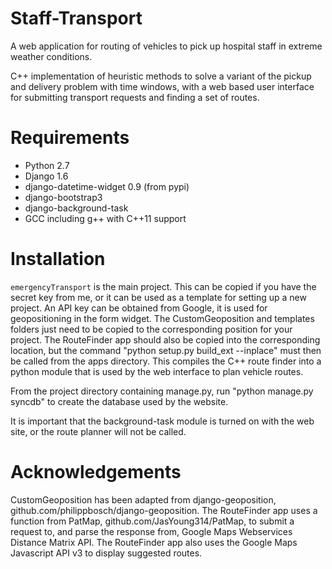 Staff-Transport
===============

A web application for routing of vehicles to pick up hospital staff in extreme weather conditions.

C++ implementation of heuristic methods to solve a variant of the pickup and delivery problem with time windows, with a web based user interface for submitting transport requests and finding a set of routes.

Requirements
=============

* Python 2.7
* Django 1.6
* django-datetime-widget 0.9 (from pypi)
* django-bootstrap3
* django-background-task
* GCC including g++ with C++11 support

Installation
============

`emergencyTransport` is the main project. This can be copied if you have the secret key from me, or it can be used as a template for setting up a new project. An
API key can be obtained from Google, it is used for geopositioning in the form widget.
The CustomGeoposition and templates folders just need to be copied to the corresponding position for your project. The RouteFinder app should also be copied into the corresponding location, but the command
"python setup.py build_ext --inplace" must then be called from the apps directory. This compiles the C++ route finder into a python module that is used by the web interface to plan vehicle routes.

From the project directory containing manage.py, run "python manage.py syncdb" to create the database used by the website.

It is important that the background-task module is turned on with the web site, or the route planner will not be called.

Acknowledgements
================

CustomGeoposition has been adapted from django-geoposition, github.com/philippbosch/django-geoposition.
The RouteFinder app uses a function from PatMap, github.com/JasYoung314/PatMap, to submit a request to, and parse the response from, Google Maps Webservices Distance Matrix API.
The RouteFinder app also uses the Google Maps Javascript API v3 to display suggested routes.
